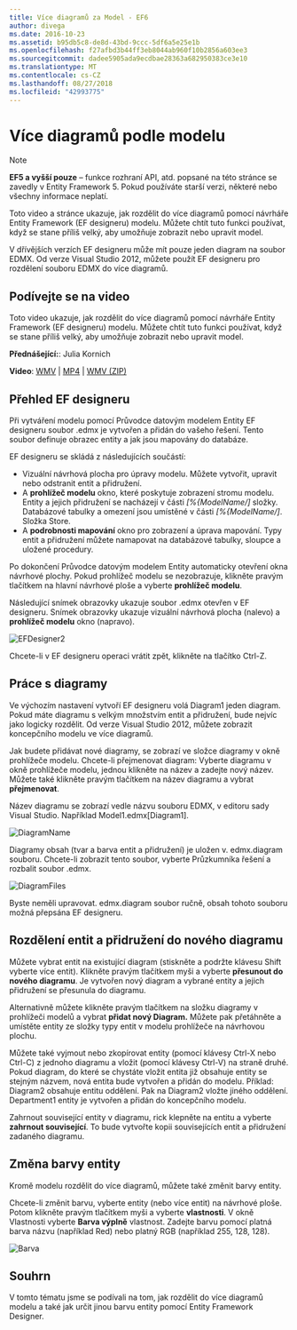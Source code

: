 ```yaml
---
title: Více diagramů za Model - EF6
author: divega
ms.date: 2016-10-23
ms.assetid: b95db5c8-de8d-43bd-9ccc-5df6a5e25e1b
ms.openlocfilehash: f27afbd3b44ff3eb8044ab960f10b2856a603ee3
ms.sourcegitcommit: dadee5905ada9ecdbae28363a682950383ce3e10
ms.translationtype: MT
ms.contentlocale: cs-CZ
ms.lasthandoff: 08/27/2018
ms.locfileid: "42993775"
---
```

# <a name="multiple-diagrams-per-model"></a>Více diagramů podle modelu
> [!NOTE]
> **EF5 a vyšší pouze** – funkce rozhraní API, atd. popsané na této stránce se zavedly v Entity Framework 5. Pokud používáte starší verzi, některé nebo všechny informace neplatí.

Toto video a stránce ukazuje, jak rozdělit do více diagramů pomocí návrháře Entity Framework (EF designeru) modelu. Můžete chtít tuto funkci používat, když se stane příliš velký, aby umožňuje zobrazit nebo upravit model.

V dřívějších verzích EF designeru může mít pouze jeden diagram na soubor EDMX. Od verze Visual Studio 2012, můžete použít EF designeru pro rozdělení souboru EDMX do více diagramů.

## <a name="watch-the-video"></a>Podívejte se na video
Toto video ukazuje, jak rozdělit do více diagramů pomocí návrháře Entity Framework (EF designeru) modelu. Můžete chtít tuto funkci používat, když se stane příliš velký, aby umožňuje zobrazit nebo upravit model.

**Přednášející:**: Julia Kornich

**Video**: [WMV](http://download.microsoft.com/download/5/C/2/5C2B52AB-5532-426F-B078-1E253341B5FA/HDI-ITPro-MSDN-winvideo-multiplediagrams.wmv) | [MP4](http://download.microsoft.com/download/5/C/2/5C2B52AB-5532-426F-B078-1E253341B5FA/HDI-ITPro-MSDN-mp4video-multiplediagrams.m4v) | [WMV (ZIP)](http://download.microsoft.com/download/5/C/2/5C2B52AB-5532-426F-B078-1E253341B5FA/HDI-ITPro-MSDN-winvideo-multiplediagrams.zip)

## <a name="ef-designer-overview"></a>Přehled EF designeru

Při vytváření modelu pomocí Průvodce datovým modelem Entity EF designeru soubor .edmx je vytvořen a přidán do vašeho řešení. Tento soubor definuje obrazec entity a jak jsou mapovány do databáze.

EF designeru se skládá z následujících součástí:

-   Vizuální návrhová plocha pro úpravy modelu. Můžete vytvořit, upravit nebo odstranit entit a přidružení.
-   A **prohlížeč modelu** okno, které poskytuje zobrazení stromu modelu.  Entity a jejich přidružení se nacházejí v části *\[%{ModelName/\]* složky. Databázové tabulky a omezení jsou umístěné v části  *\[%{ModelName/\]*. Složka Store.
-   A **podrobnosti mapování** okno pro zobrazení a úprava mapování. Typy entit a přidružení můžete namapovat na databázové tabulky, sloupce a uložené procedury. 

Po dokončení Průvodce datovým modelem Entity automaticky otevření okna návrhové plochy. Pokud prohlížeč modelu se nezobrazuje, klikněte pravým tlačítkem na hlavní návrhové ploše a vyberte **prohlížeč modelu**.

Následující snímek obrazovky ukazuje soubor .edmx otevřen v EF designeru. Snímek obrazovky ukazuje vizuální návrhová plocha (nalevo) a **prohlížeč modelu** okno (napravo).

![EFDesigner2](~/ef6/media/efdesigner2.png)

Chcete-li v EF designeru operaci vrátit zpět, klikněte na tlačítko Ctrl-Z.

## <a name="working-with-diagrams"></a>Práce s diagramy

Ve výchozím nastavení vytvoří EF designeru volá Diagram1 jeden diagram. Pokud máte diagramu s velkým množstvím entit a přidružení, bude nejvíc jako logicky rozdělit. Od verze Visual Studio 2012, můžete zobrazit koncepčního modelu ve více diagramů.   

Jak budete přidávat nové diagramy, se zobrazí ve složce diagramy v okně prohlížeče modelu. Chcete-li přejmenovat diagram: Vyberte diagramu v okně prohlížeče modelu, jednou klikněte na název a zadejte nový název.  Můžete také klikněte pravým tlačítkem na název diagramu a vybrat **přejmenovat**.

Název diagramu se zobrazí vedle názvu souboru EDMX, v editoru sady Visual Studio. Například Model1.edmx\[Diagram1\].

![DiagramName](~/ef6/media/diagramname.png)

Diagramy obsah (tvar a barva entit a přidružení) je uložen v. edmx.diagram souboru. Chcete-li zobrazit tento soubor, vyberte Průzkumníka řešení a rozbalit soubor .edmx. 

![DiagramFiles](~/ef6/media/diagramfiles.png)

Byste neměli upravovat. edmx.diagram soubor ručně, obsah tohoto souboru možná přepsána EF designeru.
 
## <a name="splitting-entities-and-associations-into-a-new-diagram"></a>Rozdělení entit a přidružení do nového diagramu

Můžete vybrat entit na existující diagram (stiskněte a podržte klávesu Shift vyberte více entit). Klikněte pravým tlačítkem myši a vyberte **přesunout do nového diagramu**. Je vytvořen nový diagram a vybrané entity a jejich přidružení se přesunula do diagramu.

Alternativně můžete klikněte pravým tlačítkem na složku diagramy v prohlížeči modelů a vybrat **přidat nový Diagram.** Můžete pak přetáhněte a umístěte entity ze složky typy entit v modelu prohlížeče na návrhovou plochu.

Můžete také vyjmout nebo zkopírovat entity (pomocí klávesy Ctrl-X nebo Ctrl-C) z jednoho diagramu a vložit (pomocí klávesy Ctrl-V) na straně druhé. Pokud diagram, do které se chystáte vložit entita již obsahuje entity se stejným názvem, nová entita bude vytvořen a přidán do modelu.  Příklad: Diagram2 obsahuje entitu oddělení. Pak na Diagram2 vložte jiného oddělení. Department1 entity je vytvořen a přidán do koncepčního modelu.   

Zahrnout související entity v diagramu, rick klepněte na entitu a vyberte **zahrnout související**. To bude vytvořte kopii souvisejících entit a přidružení zadaného diagramu.

## <a name="changing-the-color-of-entities"></a>Změna barvy entity

Kromě modelu rozdělit do více diagramů, můžete také změnit barvy entity.

Chcete-li změnit barvu, vyberte entity (nebo více entit) na návrhové ploše. Potom klikněte pravým tlačítkem myši a vyberte **vlastnosti**. V okně Vlastnosti vyberte **Barva výplně** vlastnost. Zadejte barvu pomocí platná barva názvu (například Red) nebo platný RGB (například 255, 128, 128). 

![Barva](~/ef6/media/color.png)

## <a name="summary"></a>Souhrn

V tomto tématu jsme se podívali na tom, jak rozdělit do více diagramů modelu a také jak určit jinou barvu entity pomocí Entity Framework Designer. 
